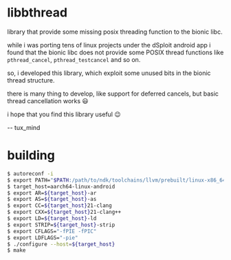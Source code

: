libbthread
==========

library that provide some missing posix threading function to the bionic libc.

while i was porting tens of linux projects under the dSploit android app i found that
the bionic libc does not provide some POSIX thread functions like `pthread_cancel`, `pthread_testcancel` and so on.

so, i developed this library, which exploit some unused bits in the bionic thread structure.

there is many thing to develop, like support for deferred cancels, but basic thread cancellation works :smiley:

i hope that you find this library useful :wink: 

-- tux_mind


building
========

```bash
$ autoreconf -i
$ export PATH="$PATH:/path/to/ndk/toolchains/llvm/prebuilt/linux-x86_64/bin"
$ target_host=aarch64-linux-android
$ export AR=${target_host}-ar
$ export AS=${target_host}-as
$ export CC=${target_host}21-clang
$ export CXX=${target_host}21-clang++
$ export LD=${target_host}-ld
$ export STRIP=${target_host}-strip
$ export CFLAGS="-fPIE -fPIC"
$ export LDFLAGS="-pie"
$ ./configure --host=${target_host}
$ make
```
